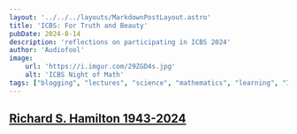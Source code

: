 ```yaml
---
layout: '../../../layouts/MarkdownPostLayout.astro'
title: 'ICBS: For Truth and Beauty'
pubDate: 2024-8-14
description: 'reflections on participating in ICBS 2024'
author: 'Audiofool'
image:
    url: 'https://i.imgur.com/29ZGD4s.jpg'
    alt: 'ICBS Night of Math'
tags: ["blogging", "lectures", "science", "mathematics", "learning", "ICBS 2024"]
---
```


## [Richard S. Hamilton 1943-2024](https://www.math.columbia.edu/~woit/wordpress/?p=14157)

